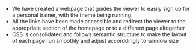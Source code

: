 * We have created a webpage that guides the viewer to easily sign up for a personal trainer, with the theme being running. 
* All the links have been made accessible and redirect the viewer to the appropriate section of the homepage or to a different page altogether 
* CSS is consolidated and follows semantic structure to make the layout of each page run smoothly and adjust accorddingly to window size 